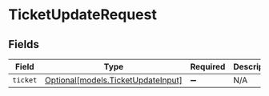 # TicketUpdateRequest


## Fields

| Field                                                                | Type                                                                 | Required                                                             | Description                                                          |
| -------------------------------------------------------------------- | -------------------------------------------------------------------- | -------------------------------------------------------------------- | -------------------------------------------------------------------- |
| `ticket`                                                             | [Optional[models.TicketUpdateInput]](../models/ticketupdateinput.md) | :heavy_minus_sign:                                                   | N/A                                                                  |